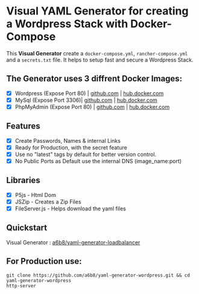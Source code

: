 # Visual YAML Generator for creating a Wordpress Stack with Docker-Compose
This **Visual Generator** create a `docker-compose.yml`, `rancher-compose.yml` and a `secrets.txt` file. It helps to setup fast and secure a Wordpress Stack.

## The Generator uses 3 diffrent Docker Images:
- [x] Wordpress (Expose Port 80) | [github.com](https://github.com/docker-library/wordpress) | [hub.docker.com](https://hub.docker.com/_/wordpress/)
- [x] MySql (Expose Port 3306)| [github.com](https://github.com/docker-library/mysql) | [hub.docker.com](https://hub.docker.com/_/mysql/)
- [x] PhpMyAdmin (Expose Port 80) | [github.com](https://github.com/phpmyadmin/docker) | [hub.docker.com](https://hub.docker.com/r/phpmyadmin/phpmyadmin/)

## Features
- [x] Create Passwords, Names & internal Links
- [x] Ready for Production, with the secret feature
- [x] Use no "latest" tags by default for better version control.
- [x] No Public Ports as Default use the internal DNS (image_name:port)

## Libraries
- [x] P5js - Html Dom
- [x] JSZip - Creates a Zip Files
- [x] FileServer.js - Helps download the yaml files

## Quickstart
Visual Generator : [a6b8/yaml-generator-loadbalancer](http://htmlpreview.github.io/?https://github.com/a6b8/yaml-generator-wordpress/blob/master/index.html)

## For Production use:
```
git clone https://github.com/a6b8/yaml-generator-wordpress.git && cd yaml-generator-wordpress
http-server
```
